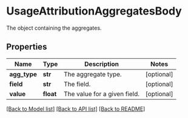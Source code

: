 # UsageAttributionAggregatesBody

The object containing the aggregates.

## Properties
Name | Type | Description | Notes
------------ | ------------- | ------------- | -------------
**agg_type** | **str** | The aggregate type. | [optional] 
**field** | **str** | The field. | [optional] 
**value** | **float** | The value for a given field. | [optional] 

[[Back to Model list]](README.md#documentation-for-models) [[Back to API list]](README.md#documentation-for-api-endpoints) [[Back to README]](README.md)


